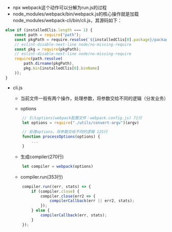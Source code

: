 - npx webpack这个动作可以分解为run.js的过程
- node_modules/webpack/bin/webpack.js的核心操作就是加载node_modules/webpack-cli/bin/cli.js，其源码如下：
```javascript
else if (installedClis.length === 1) {
	const path = require("path");
	const pkgPath = require.resolve(`${installedClis[0].package}/package.json`);
	// eslint-disable-next-line node/no-missing-require
	const pkg = require(pkgPath);
	// eslint-disable-next-line node/no-missing-require
	require(path.resolve(
		path.dirname(pkgPath),
		pkg.bin[installedClis[0].binName]
	));
}
```
- cli.js
    * 当前文件一般有两个操作，处理参数，将参数交给不同的逻辑（分发业务）

    * options
    ```javascript
        // 引入options(webpack配置文件：webpack.config.js) 71行
        let options = require("./utils/convert-argv")(argv)

        // 处理options，将参数交给不同的逻辑 125行
        function processOptions(options) {
            ...
        }

    ```

    * 生成compiler(270行)
    ```javascript
        let compiler = webpack(options)
    ```

    * compiler.run(353行)
    ```javascript
        compiler.run((err, stats) => {
            if (compiler.close) {
                compiler.close(err2 => {
                    compilerCallback(err || err2, stats);
                });
            } else {
                compilerCallback(err, stats);
            }
        });
    ```